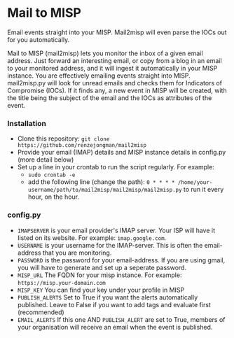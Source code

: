# Mail to MISP
Email events straight into your MISP. Mail2misp will even parse the IOCs out for you automatically.

Mail to MISP (mail2misp) lets you monitor the inbox of a given email address. Just forward an interesting email, or copy from a blog in an email to your monitored address, and it will ingest it automatically in your MISP instance. You are effectively emailing events straight into MISP.
mail2misp.py will look for unread emails and checks them for Indicators of Compromise (IOCs). If it finds any, a new event in MISP will be created, with the title being the subject of the email and the IOCs as attributes of the event.

### Installation
* Clone this repository: `git clone https://github.com/renzejongman/mail2misp`
* Provide your email (IMAP) details and MISP instance details in config.py (more detail below)
* Set up a line in your crontab to run the script regularly. For example:
	* `sudo crontab -e`
	* add the following line (change the path): `0 * * * * /home/your-username/path/to/mail2misp/mail2misp/mail2misp.py` to run it every hour, on the hour.

### config.py
* `IMAPSERVER`		is your email provider's IMAP server. Your ISP will have it listed on its website. For example: `imap.google.com`.
* `USERNAME` 		is your username for the IMAP-server. This is often the email-address that you are monitoring.
* `PASSWORD`		is the password for your email-address. If you are using gmail, you will have to generate and set up a seperate password.
* `MISP_URL`		The FQDN for your misp instance. For example: `https://misp.your-domain.com`
* `MISP_KEY`		You can find your key under your profile in MISP
* `PUBLISH_ALERTS`	Set to True if you want the alerts automatically published. Leave to False if you want to add tags and evaluate first (recommended)
* `EMAIL_ALERTS`	If this one AND `PUBLISH_ALERT` are set to True, members of your organisation will receive an email when the event is published.



